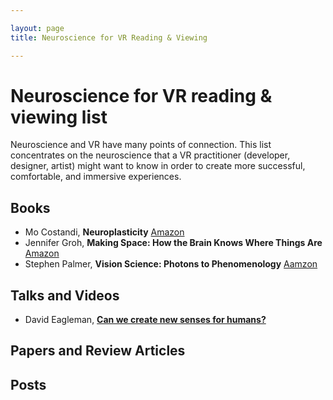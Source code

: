 ```yaml
---

layout: page
title: Neuroscience for VR Reading & Viewing

---
```

# Neuroscience for VR reading & viewing list

Neuroscience and VR have many points of connection. This list concentrates on the neuroscience that a VR practitioner
(developer, designer, artist) might want to know in order to create more successful, comfortable, and immersive experiences.

## Books
- Mo Costandi, **Neuroplasticity** [Amazon](https://www.amazon.com/dp/B01KL49YII/ref=dp-kindle-redirect?_encoding=UTF8&btkr=1)
- Jennifer Groh, **Making Space: How the Brain Knows Where Things Are** [Amazon](https://www.amazon.com/Making-Space-Brain-Knows-Things-ebook/dp/B00OUP1Q36/ref=sr_1_2)
- Stephen Palmer, **Vision Science: Photons to Phenomenology** [Aamzon](https://www.amazon.com/Vision-Science-Phenomenology-Stephen-Palmer/dp/0262161834/ref=sr_1_1)

## Talks and Videos
- David Eagleman, [**Can we create new senses for humans?**](https://www.ted.com/talks/david_eagleman_can_we_create_new_senses_for_humans?language=en)

## Papers and Review Articles

## Posts

